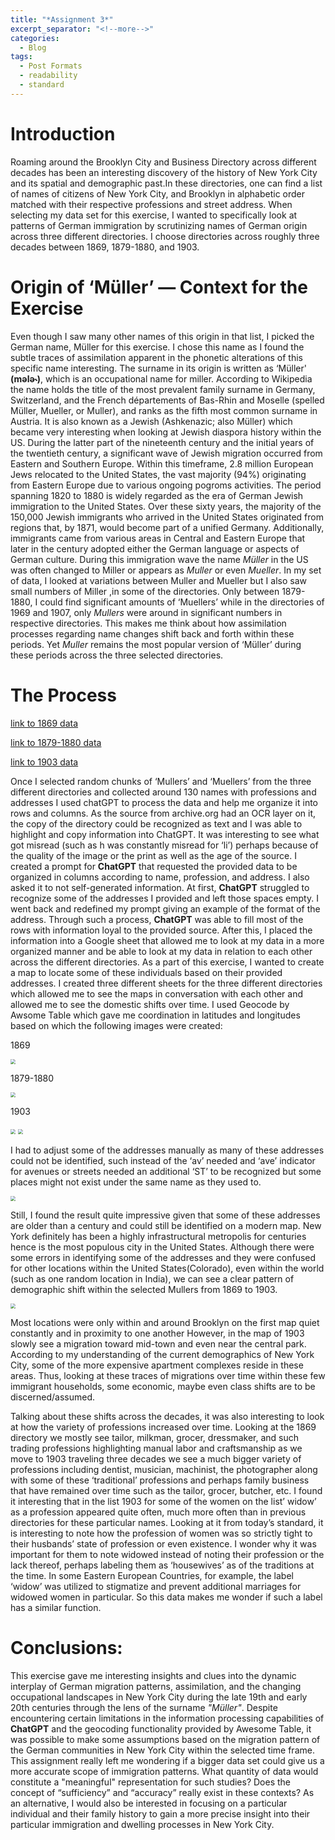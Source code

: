 ```yaml
---
title: "*Assignment 3*"
excerpt_separator: "<!--more-->"
categories:
  - Blog
tags:
  - Post Formats
  - readability
  - standard
---
```

 

# Introduction
Roaming around the Brooklyn City and Business Directory across different decades has been an interesting discovery of the history of New York City and its spatial and demographic past.In these directories, one can find a list of names of citizens of New York City, and Brooklyn in alphabetic order matched with their respective professions and street address. When selecting my data set for this exercise, I wanted to specifically look at patterns of German immigration by scrutinizing names of German origin across three different directories. I choose directories across roughly three decades between 1869, 1879-1880, and 1903. 

# Origin of ‘Müller’ — Context for the Exercise

 Even though I saw many other names of this origin in that list,  I picked the German name, Müller for this exercise. I chose this name as I found the subtle traces of assimilation apparent in the phonetic alterations of this specific name interesting. The surname in its origin is written as  ‘Müller' **(mələ˞)**, which is an occupational name for miller. According to Wikipedia the name holds the title of the most prevalent family surname in Germany, Switzerland, and the French départements of Bas-Rhin and Moselle (spelled Müller, Mueller, or Muller), and ranks as the fifth most common surname in Austria. It is also known as a Jewish (Ashkenazic; also Müller) which became very interesting when looking at Jewish diaspora history within the US. During the latter part of the nineteenth century and the initial years of the twentieth century, a significant wave of Jewish migration occurred from Eastern and Southern Europe. Within this timeframe, 2.8 million European Jews relocated to the United States, the vast majority (94%) originating from Eastern Europe due to various ongoing pogroms activities.
The period spanning 1820 to 1880 is widely regarded as the era of German Jewish immigration to the United States. Over these sixty years, the majority of the 150,000 Jewish immigrants who arrived in the United States originated from regions that, by 1871, would become part of a unified Germany. Additionally, immigrants came from various areas in Central and Eastern Europe that later in the century adopted either the German language or aspects of German culture. During this immigration wave the name *Müller* in the US was often changed to Miller or appears as *Muller* or even *Mueller*. In my set of data, I looked at variations between Muller and Mueller but I also saw small numbers of Miller ,in some of the directories.
Only between 1879-1880, I could find significant amounts of ‘Muellers’ while in the directories of 1969 and 1907, only *Mullers* were around in significant numbers in respective directories. This makes me think about how assimilation processes regarding name changes shift back and forth within these periods. Yet *Muller* remains the most popular version of ‘Müller’ during these periods across the three selected directories.


# The Process

 [link to 1869 data](https://docs.google.com/spreadsheets/d/1G46YVuAg-PThz3rV7r56odQXYQdZ2Tx1Qbf6N_yHSUk/edit?usp=sharing)

 [link to 1879-1880 data](https://docs.google.com/spreadsheets/d/1Igv_bYtqKkk1ubZkBp5CbYMSgAuTd7-JNL2cGMt0o4s/edit?usp=sharing)

 [link to 1903 data](https://docs.google.com/spreadsheets/d/1F1RMvxRfU8cVRFnuHneEhjknxeA9jHkJ1a_R5QkeyE8/edit?usp=sharing)

Once I selected random chunks of ‘Mullers’ and ‘Muellers’ from the three different directories and collected around 130 names with professions and addresses I used chatGPT to process the data and help me organize it into rows and columns. As the source from archive.org had an OCR  layer on it, the copy of the directory could be recognized as text and I was able to highlight and copy information into ChatGPT. It was interesting to see what got misread (such as h was constantly misread for ‘li’) perhaps because of the quality of the image or the print as well as the age of the source. I created a prompt for **ChatGPT** that requested the provided data to be organized in columns according to name, profession, and address. I also asked it to not self-generated information. At first, **ChatGPT** struggled to recognize some of the addresses I provided and left those spaces empty. I went back and redefined my prompt giving an example of the format of the address. Through such a process, **ChatGPT** was able to fill most of the rows with information loyal to the provided source.
After this, I placed the information into a Google sheet that allowed me to look at my data in a more organized manner and be able to look at my data in relation to each other across the different directories.
As a part of this exercise, I wanted to create a map to locate some of these individuals based on their provided addresses. I created three different sheets for the three different directories which allowed me to see the maps in conversation with each other and allowed me to see the domestic shifts over time. I used Geocode by Awsome Table which gave me coordination in latitudes and longitudes based on which the following images were created:

1869

<img src="/assets/{Screenshot 2024-05-02 at 7.50.13}.png" style="zoom:50%"/>


1879-1880

<img src="/assets/{Screenshot 2024-05-02 at 7.53.00}.png" style="zoom:50%"/>

1903

<img src="/assets/{Screenshot 2024-05-02 at 7.54.47}.png" style="zoom:50%"/>

<img src="/assets/{Screenshot 2024-05-02 at 7.55.01}.png" style="zoom:50%"/>




I had to adjust some of the addresses manually as many of these addresses could not be identified, such instead of the ‘av’ needed and ‘ave’ indicator for avenues or streets needed an additional ‘ST’ to be recognized but some places might not exist under the same name as they used to. 

<img src="/assets/{Screenshot 2024-05-02 at 17.50.07}.png" style="zoom:50%"/>

Still, I found the result quite impressive given that some of these addresses are older than a century and could still be identified on a modern map. New York definitely has been a highly infrastructural metropolis for centuries hence is the most populous city in the United States. Although there were some errors in identifying some of the addresses and they were confused for other locations within the United States(Colorado), even within the world (such as one random location in India), we can see a clear pattern of demographic shift within the selected  Mullers from 1869 to 1903. 

<img src="/assets/{Screenshot 2024-05-02 at 13.20.45}.png" style="zoom:50%"/>

Most locations were only within and around Brooklyn on the first map quiet constantly and in proximity to one another However, in the map of 1903 slowly see a migration toward mid-town and even near the central park.  According to my understanding of the current demographics of New York City, some of the more expensive apartment complexes reside in these areas. Thus, looking at these traces of migrations over time within these few immigrant households, some economic, maybe even class shifts are to be discerned/assumed.

Talking about these shifts across the decades, it was also interesting to look at how the variety of professions increased over time. Looking at the 1869 directory we mostly see tailor, milkman, grocer, dressmaker, and such trading professions highlighting manual labor and craftsmanship as we move to 1903 traveling three decades we see a much bigger variety of professions including dentist, musician, machinist, the photographer along with some of these ‘traditional’ professions and perhaps family business that have remained over time such as the tailor, grocer, butcher, etc.
I found it interesting that in the list 1903 for some of the women on the list’ widow’ as a profession appeared quite often, much more often than in previous directories for these particular names. Looking at it from today’s standard, it is interesting to note how the profession of women was so strictly tight to their husbands’ state of profession or even existence. I wonder why it was important for them to note widowed instead of noting their profession or the lack thereof, perhaps labeling them as ‘housewives’ as of the traditions at the time. In some Eastern European Countries, for example, the label ‘widow’ was utilized to stigmatize and prevent additional marriages for widowed women in particular. So this data makes me wonder if such a label has a similar function.

# Conclusions:

This exercise gave me interesting insights and clues into the dynamic interplay of German migration patterns, assimilation, and the changing occupational landscapes in New York City during the late 19th and early 20th centuries through the lens of the surname *"Müller"*. Despite encountering certain limitations in the information processing capabilities of **ChatGPT** and the geocoding functionality provided by Awesome Table, it was possible to make some assumptions based on the migration pattern of the German communities in New York City within the selected time frame.  This assignment really left me wondering if a bigger data set could give us a more accurate scope of immigration patterns.  What quantity of data would constitute a "meaningful" representation for such studies? Does the concept of “sufficiency” and “accuracy” really exist in these contexts? As an alternative, I  would also be interested in focusing on a particular individual and their family history to gain a more precise insight into their particular immigration and dwelling processes in New York City.
